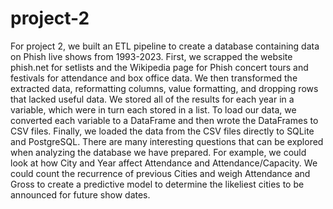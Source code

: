 # project-2
For project 2, we built an ETL pipeline to create a database containing data on Phish live shows from 1993-2023. First, we scrapped the website phish.net for setlists and the Wikipedia page for Phish concert tours and festivals for attendance and box office data. We then transformed the extracted data, reformatting columns, value formatting, and dropping rows that lacked useful data. We stored all of the results for each year in a variable, which were in turn each stored in a list. To load our data, we converted each variable to a DataFrame and then wrote the DataFrames to CSV files. Finally, we loaded the data from the CSV files directly to SQLite and PostgreSQL. There are many interesting questions that can be explored when analyzing the database we have prepared. For example, we could look at how City and Year affect Attendance and Attendance/Capacity. We could count the recurrence of previous Cities and weigh Attendance and Gross to create a predictive model to determine the likeliest cities to be announced for future show dates. 
